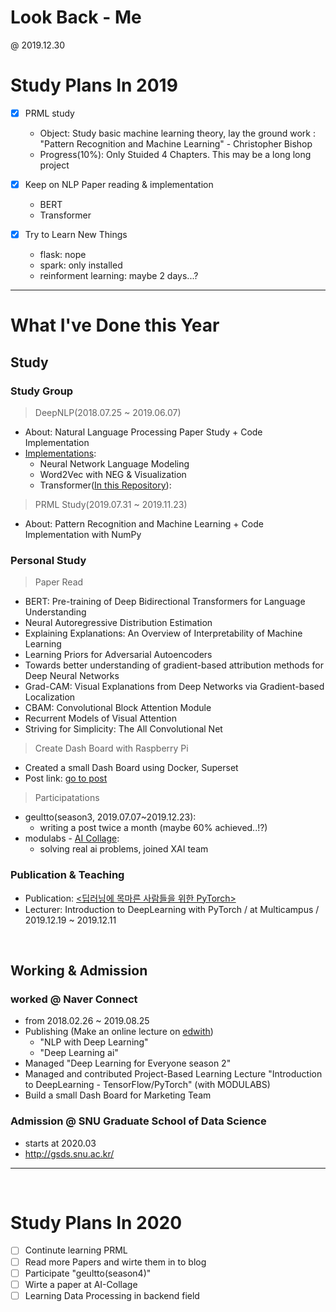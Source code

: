Look Back - Me
===

@ 2019.12.30

# Study Plans In 2019

- [x] PRML study
    - Object: Study basic machine learning theory, lay the ground work : "Pattern Recognition and Machine Learning" - Christopher Bishop
    - Progress(10%): Only Stuided 4 Chapters. This may be a long long project 

- [x] Keep on NLP Paper reading & implementation
    - BERT
    - Transformer

- [x] Try to Learn New Things
    - flask: nope
    - spark: only installed
    - reinforment learning: maybe 2 days...?

---

# What I've Done this Year

## Study

### Study Group

> DeepNLP(2018.07.25 ~ 2019.06.07)
- About: Natural Language Processing Paper Study + Code Implementation
- [Implementations](https://github.com/simonjisu/deepnlp_study): 
	- Neural Network Language Modeling
	- Word2Vec with NEG & Visualization
	- Transformer([In this Repository](https://github.com/simonjisu/annotated-transformer-kr)): 

> PRML Study(2019.07.31 ~ 2019.11.23) 
- About: Pattern Recognition and Machine Learning + Code Implementation with NumPy

### Personal Study

> Paper Read 
- BERT: Pre-training of Deep Bidirectional Transformers for Language Understanding
- Neural Autoregressive Distribution Estimation
- Explaining Explanations: An Overview of Interpretability of Machine Learning
- Learning Priors for Adversarial Autoencoders
- Towards better understanding of gradient-based attribution methods for Deep Neural Networks
- Grad-CAM: Visual Explanations from Deep Networks via Gradient-based Localization
- CBAM: Convolutional Block Attention Module
- Recurrent Models of Visual Attention
- Striving for Simplicity: The All Convolutional Net

> Create Dash Board with Raspberry Pi
- Created a small Dash Board using Docker, Superset
- Post link: [go to post](https://www.notion.so/simonjisu/87f45a6c9a264f43aa53c843157026ef)

> Participatations
- geultto(season3, 2019.07.07~2019.12.23): 
    - writing a post twice a month (maybe 60% achieved..!?)
- modulabs - [AI Collage](http://aic.yangjaehub.com/):
    - solving real ai problems, joined XAI team 

### Publication & Teaching

- Publication: [<딥러닝에 목마른 사람들을 위한 PyTorch>](https://bit.ly/딥목파)
- Lecturer: Introduction to DeepLearning with PyTorch / at Multicampus / 2019.12.19 ~ 2019.12.11

<br>

## Working & Admission

### worked @ Naver Connect

- from 2018.02.26 ~ 2019.08.25 
- Publishing (Make an online lecture on [edwith](https://www.edwith.org/)) 
    - "NLP with Deep Learning"
    - "Deep Learning ai"
- Managed "Deep Learning for Everyone season 2"
- Managed and contributed Project-Based Learning Lecture "Introduction to DeepLearning - TensorFlow/PyTorch" (with MODULABS)
- Build a small Dash Board for Marketing Team

### Admission @ SNU Graduate School of Data Science

- starts at 2020.03
- http://gsds.snu.ac.kr/

---

<br>

# Study Plans In 2020

- [ ] Continute learning PRML
- [ ] Read more Papers and wirte them in to blog
- [ ] Participate "geultto(season4)"
- [ ] Wirte a paper at AI-Collage
- [ ] Learning Data Processing in backend field